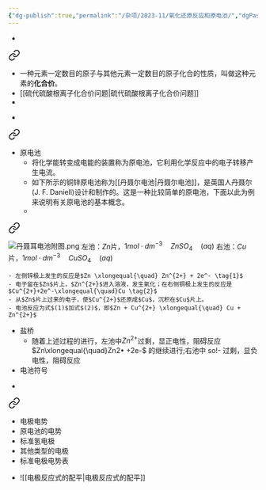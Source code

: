 ```yaml
---
{"dg-publish":true,"permalink":"/杂项/2023-11/氧化还原反应和原电池/","dgPassFrontmatter":true}
---
```


- 
<div class="transclusion internal-embed is-loaded"><a class="markdown-embed-link" href="//2023-11//" aria-label="Open link"><svg xmlns="http://www.w3.org/2000/svg" width="24" height="24" viewBox="0 0 24 24" fill="none" stroke="currentColor" stroke-width="2" stroke-linecap="round" stroke-linejoin="round" class="svg-icon lucide-link"><path d="M10 13a5 5 0 0 0 7.54.54l3-3a5 5 0 0 0-7.07-7.07l-1.72 1.71"></path><path d="M14 11a5 5 0 0 0-7.54-.54l-3 3a5 5 0 0 0 7.07 7.07l1.71-1.71"></path></svg></a><div class="markdown-embed">




- 一种元素一定数目的原子与其他元素一定数目的原子化合的性质，叫做这种元素的**化合价**。
- [[硫代硫酸根离子化合价问题\|硫代硫酸根离子化合价问题]]
- 

</div></div>

- 
<div class="transclusion internal-embed is-loaded"><a class="markdown-embed-link" href="//2023-11//" aria-label="Open link"><svg xmlns="http://www.w3.org/2000/svg" width="24" height="24" viewBox="0 0 24 24" fill="none" stroke="currentColor" stroke-width="2" stroke-linecap="round" stroke-linejoin="round" class="svg-icon lucide-link"><path d="M10 13a5 5 0 0 0 7.54.54l3-3a5 5 0 0 0-7.07-7.07l-1.72 1.71"></path><path d="M14 11a5 5 0 0 0-7.54-.54l-3 3a5 5 0 0 0 7.07 7.07l1.71-1.71"></path></svg></a><div class="markdown-embed">




- 原电池
	- 将化学能转变成电能的装置称为原电池，它利用化学反应中的电子转移产生电流。
	- 如下所示的铜锌原电池称为[[丹聂尔电池\|丹聂尔电池]]，是英国人丹聂尔(J. F. Daniell)设计和制作的。这是一种比较简单的原电池，下面以此为例来说明有关原电池的基本概念。
	- 
<div class="transclusion internal-embed is-loaded"><a class="markdown-embed-link" href="//2023-11//" aria-label="Open link"><svg xmlns="http://www.w3.org/2000/svg" width="24" height="24" viewBox="0 0 24 24" fill="none" stroke="currentColor" stroke-width="2" stroke-linecap="round" stroke-linejoin="round" class="svg-icon lucide-link"><path d="M10 13a5 5 0 0 0 7.54.54l3-3a5 5 0 0 0-7.07-7.07l-1.72 1.71"></path><path d="M14 11a5 5 0 0 0-7.54-.54l-3 3a5 5 0 0 0 7.07 7.07l1.71-1.71"></path></svg></a><div class="markdown-embed">




![丹聂耳电池附图.png](https://s2.loli.net/2023/11/04/uzsjpClJU2v3OgK.png)
左池：$Zn$片，$1 mol\cdot dm^{-3} \quad ZnSO_4 \quad (aq)$
右池：$Cu$片，$1 mol \cdot dm^{-3} \quad CuSO_4 \quad (aq)$

</div></div>

	- 左侧锌极上发生的反应是$Zn \xlongequal{\quad} Zn^{2+} + 2e^- \tag{1}$
	- 电子留在$Zn$片上，$Zn^{2+}$进入溶液，发生氧化；在右侧铜极上发生的反应是$Cu^{2+}+2e^-\xlongequal{\quad}Cu \tag{2}$
	- 从$Zn$片上过来的电子，使$Cu^{2+}$还原成$Cu$，沉积在$Cu$片上。
	- 电池反应为式$(1)$加式$(2)$，即$Zn + Cu^{2+} \xlongequal{\quad} Cu + Zn^{2+}$
- 盐桥
	- 随着上述过程的进行，左池中$Zn^{2+}$过剩，显正电性，阻碍反应$Zn\xlongequal{\quad}Zn2• +2e-$
的继续进行;右池中 so!- 过剩，显负 电性，阻碍反应
- 电池符号

</div></div>

- 
<div class="transclusion internal-embed is-loaded"><a class="markdown-embed-link" href="//2023-11//" aria-label="Open link"><svg xmlns="http://www.w3.org/2000/svg" width="24" height="24" viewBox="0 0 24 24" fill="none" stroke="currentColor" stroke-width="2" stroke-linecap="round" stroke-linejoin="round" class="svg-icon lucide-link"><path d="M10 13a5 5 0 0 0 7.54.54l3-3a5 5 0 0 0-7.07-7.07l-1.72 1.71"></path><path d="M14 11a5 5 0 0 0-7.54-.54l-3 3a5 5 0 0 0 7.07 7.07l1.71-1.71"></path></svg></a><div class="markdown-embed">




- 电极电势
- 原电池的电势
- 标准氢电极
- 其他类型的电极
- 标准电极电势表

</div></div>

- ![[电极反应式的配平\|电极反应式的配平]]